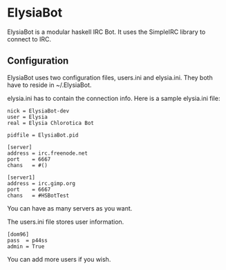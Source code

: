 # ElysiaBot
ElysiaBot is a modular haskell IRC Bot. It uses the SimpleIRC library to connect to IRC.

## Configuration
ElysiaBot uses two configuration files, users.ini and elysia.ini. They both 
have to reside in ~/.ElysiaBot.

elysia.ini has to contain the connection info. Here is a sample elysia.ini file:

    nick = ElysiaBot-dev
    user = Elysia
    real = Elysia Chlorotica Bot

    pidfile = ElysiaBot.pid

    [server]
    address = irc.freenode.net
    port    = 6667
    chans   = #()

    [server1]
    address = irc.gimp.org
    port    = 6667
    chans   = #HSBotTest
    
You can have as many servers as you want.

The users.ini file stores user information.

    [dom96]
    pass  = p44ss
    admin = True

You can add more users if you wish.

